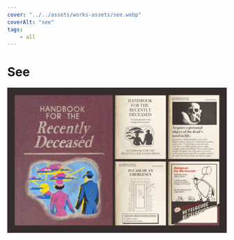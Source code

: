 ```yaml
---
cover: "../../assets/works-assets/see.webp"
coverAlt: "see"
tags: 
    - all
---
```


# See

![A starry night sky.](../../assets/works-assets/Beetlejuice.webp)
